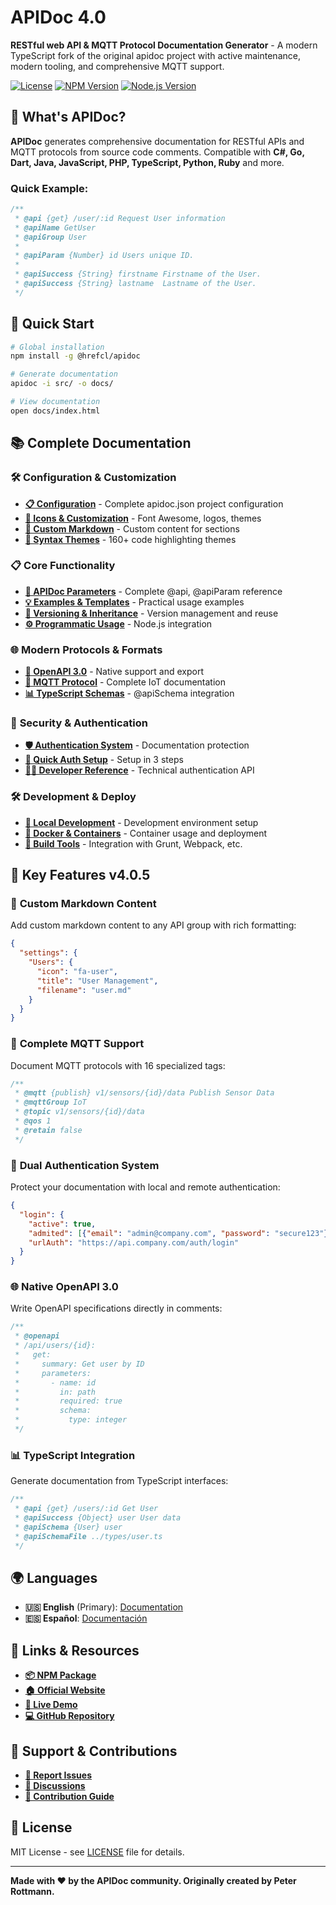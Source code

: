 # APIDoc 4.0

**RESTful web API & MQTT Protocol Documentation Generator** - A modern TypeScript fork of the original apidoc project with active maintenance, modern tooling, and comprehensive MQTT support.

[![License](https://img.shields.io/github/license/hrefcl/apidoc)](https://github.com/hrefcl/apidoc/blob/main/LICENSE)
[![NPM Version](https://img.shields.io/npm/v/@hrefcl/apidoc)](https://www.npmjs.com/package/@hrefcl/apidoc)
[![Node.js Version](https://img.shields.io/node/v/@hrefcl/apidoc)](https://nodejs.org/)

## 🚀 What's APIDoc?

**APIDoc** generates comprehensive documentation for RESTful APIs and MQTT protocols from source code comments. Compatible with **C#, Go, Dart, Java, JavaScript, PHP, TypeScript, Python, Ruby** and more.

### Quick Example:

```javascript
/**
 * @api {get} /user/:id Request User information
 * @apiName GetUser
 * @apiGroup User
 *
 * @apiParam {Number} id Users unique ID.
 *
 * @apiSuccess {String} firstname Firstname of the User.
 * @apiSuccess {String} lastname  Lastname of the User.
 */
```

## 🎯 Quick Start

```bash
# Global installation
npm install -g @hrefcl/apidoc

# Generate documentation
apidoc -i src/ -o docs/

# View documentation
open docs/index.html
```

## 📚 Complete Documentation

### 🛠️ **Configuration & Customization**
- **[📋 Configuration](./md/en/01-configuration.md)** - Complete apidoc.json project configuration
- **[🎨 Icons & Customization](./md/en/02-customization.md)** - Font Awesome, logos, themes
- **[📄 Custom Markdown](./md/en/03-custom-markdown.md)** - Custom content for sections
- **[🌈 Syntax Themes](./md/en/04-highlight-themes.md)** - 160+ code highlighting themes

### 📋 **Core Functionality**
- **[📖 APIDoc Parameters](./md/en/05-apidoc-params.md)** - Complete @api, @apiParam reference
- **[💡 Examples & Templates](./md/en/06-examples.md)** - Practical usage examples
- **[🔄 Versioning & Inheritance](./md/en/07-versioning.md)** - Version management and reuse
- **[⚙️ Programmatic Usage](./md/en/08-programmatic-usage.md)** - Node.js integration

### 🌐 **Modern Protocols & Formats**
- **[🔌 OpenAPI 3.0](./md/en/09-openapi.md)** - Native support and export
- **[📡 MQTT Protocol](./md/en/10-mqtt.md)** - Complete IoT documentation
- **[📊 TypeScript Schemas](./md/en/11-typescript-schemas.md)** - @apiSchema integration

### 🔐 **Security & Authentication**
- **[🛡️ Authentication System](./md/en/12-authentication.md)** - Documentation protection
- **[🚀 Quick Auth Setup](./md/en/13-quick-start-auth.md)** - Setup in 3 steps
- **[👨‍💻 Developer Reference](./md/en/14-auth-developer.md)** - Technical authentication API

### 🛠️ **Development & Deploy**
- **[🔨 Local Development](./md/en/15-development.md)** - Development environment setup
- **[🐳 Docker & Containers](./md/en/16-docker.md)** - Container usage and deployment
- **[🔧 Build Tools](./md/en/17-build-tools.md)** - Integration with Grunt, Webpack, etc.

## 🌟 Key Features v4.0.5

### 📝 **Custom Markdown Content**
Add custom markdown content to any API group with rich formatting:

```json
{
  "settings": {
    "Users": {
      "icon": "fa-user",
      "title": "User Management",
      "filename": "user.md"
    }
  }
}
```

### 📡 **Complete MQTT Support**
Document MQTT protocols with 16 specialized tags:

```javascript
/**
 * @mqtt {publish} v1/sensors/{id}/data Publish Sensor Data
 * @mqttGroup IoT
 * @topic v1/sensors/{id}/data
 * @qos 1
 * @retain false
 */
```

### 🔐 **Dual Authentication System**
Protect your documentation with local and remote authentication:

```json
{
  "login": {
    "active": true,
    "admited": [{"email": "admin@company.com", "password": "secure123"}],
    "urlAuth": "https://api.company.com/auth/login"
  }
}
```

### 🌐 **Native OpenAPI 3.0**
Write OpenAPI specifications directly in comments:

```javascript
/**
 * @openapi
 * /api/users/{id}:
 *   get:
 *     summary: Get user by ID
 *     parameters:
 *       - name: id
 *         in: path
 *         required: true
 *         schema:
 *           type: integer
 */
```

### 📊 **TypeScript Integration**
Generate documentation from TypeScript interfaces:

```typescript
/**
 * @api {get} /users/:id Get User
 * @apiSuccess {Object} user User data
 * @apiSchema {User} user
 * @apiSchemaFile ../types/user.ts
 */
```

## 🌍 Languages

- **🇺🇸 English** (Primary): [Documentation](./md/en/)
- **🇪🇸 Español**: [Documentación](./md/es/)

## 🔗 Links & Resources

- **[📦 NPM Package](https://www.npmjs.com/package/@hrefcl/apidoc)**
- **[🏠 Official Website](https://apidoc.app)**
- **[🚀 Live Demo](http://apidocts.com/example/)**
- **[💻 GitHub Repository](https://github.com/hrefcl/apidoc)**

## 🤝 Support & Contributions

- **[🐛 Report Issues](https://github.com/hrefcl/apidoc/issues)**
- **[💬 Discussions](https://github.com/hrefcl/apidoc/discussions)**
- **[📖 Contribution Guide](./md/en/15-development.md)**

## 📄 License

MIT License - see [LICENSE](./LICENSE) file for details.

---

**Made with ❤️ by the APIDoc community. Originally created by Peter Rottmann.**